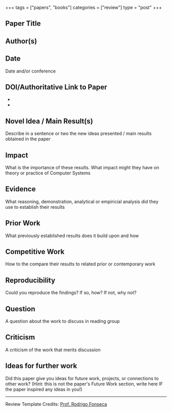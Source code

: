 +++
tags = ["papers", "books"]
categories = ["review"]
type = "post"
+++

## Paper Title

## Author(s)

## Date
Date and/or conference

<!--more-->

## DOI/Authoritative Link to Paper
- []()
- []()

## Novel Idea / Main Result(s)
Describe in a sentence or two the new ideas presented / main results obtained in the paper

## Impact
What is the importance of these results. What impact might they have on theory or practice of Computer Systems

## Evidence
What reasoning, demonstration, analytical or empiricial analysis did they use to establish their results

## Prior Work
What previously established results does it build upon and how

## Competitive Work
How to the compare their results to related prior or contemporary work

## Reproducibility
Could you reproduce the findings? If so, how? If not, why not?

## Question
A question about the work to discuss in reading group

## Criticism
A criticism of the work that merits discussion

## Ideas for further work
Did this paper give you ideas for future work, projects, or connections to other work? (Hint: this is not the paper's Future Work section, write here IF the paper inspired any ideas in you!)


<hr />

Review Template Credits:
[Prof. Rodrigo Fonseca](http://cs.brown.edu/courses/csci2950-u/s14/review.html)
